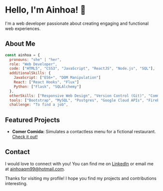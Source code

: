 # Hello, I'm Ainhoa! 👋

I'm a web developer passionate about creating engaging and functional web experiences. 

## About Me

```javascript
const ainhoa = {
  pronouns: "she" | "her",
  role: "Web Developer",
  code: ["HTML5", "CSS3", "JavaScript", "ReactJS", "Node.js", "SQL"],
  additionalSkills: {
    JavaScript: ["ES6+", "DOM Manipulation"]
    React: ["React Hooks", "Flux"]
    Python: ["Flask", "SQLAlchemy"]
  },
  otherSkills: ["Responsive Web Design", "Version Control (Git)", "Command Line", "RESTful APIs"],
  tools: ["Bootstrap", "MySQL", "Postgres", "Google Cloud APIs", "Firebase"],
  challenge: "To find a job",
```

## Featured Projects

- **Comer Comida:** Simulates a contactless menu for a fictional restaurant. [Check it out!](https://github.com/AinhoaQM/Comer-Comida)

## Contact

I would love to connect with you! You can find me on [LinkedIn](https://www.linkedin.com/in/ainhoa-quesada-marquez-981997247/) or email me at ainhoaqm99@hotmail.com.

Thanks for visiting my profile! I hope you find my projects and contributions interesting.
